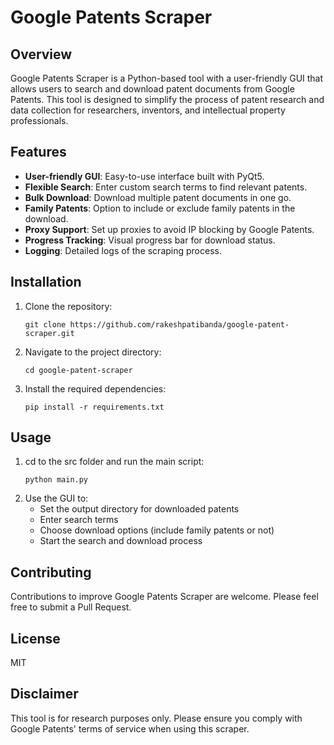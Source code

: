 # Google Patents Scraper

## Overview

Google Patents Scraper is a Python-based tool with a user-friendly GUI that allows users to search and download patent documents from Google Patents. This tool is designed to simplify the process of patent research and data collection for researchers, inventors, and intellectual property professionals.

## Features

- **User-friendly GUI**: Easy-to-use interface built with PyQt5.
- **Flexible Search**: Enter custom search terms to find relevant patents.
- **Bulk Download**: Download multiple patent documents in one go.
- **Family Patents**: Option to include or exclude family patents in the download.
- **Proxy Support**: Set up proxies to avoid IP blocking by Google Patents.
- **Progress Tracking**: Visual progress bar for download status.
- **Logging**: Detailed logs of the scraping process.

## Installation

1. Clone the repository:
   ```
   git clone https://github.com/rakeshpatibanda/google-patent-scraper.git
   ```
2. Navigate to the project directory:
   ```
   cd google-patent-scraper
   ```
3. Install the required dependencies:
   ```
   pip install -r requirements.txt
   ```

## Usage

1. cd to the src folder and run the main script:
   ```
   python main.py
   ```
2. Use the GUI to:
   - Set the output directory for downloaded patents
   - Enter search terms
   - Choose download options (include family patents or not)
   - Start the search and download process

## Contributing

Contributions to improve Google Patents Scraper are welcome. Please feel free to submit a Pull Request.

## License

MIT

## Disclaimer

This tool is for research purposes only. Please ensure you comply with Google Patents' terms of service when using this scraper.